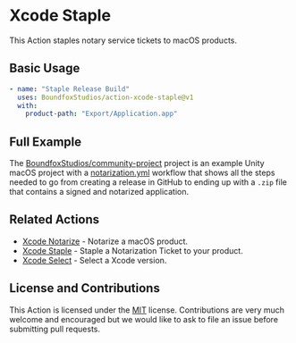 # Xcode Staple

This Action staples notary service tickets to macOS products.

## Basic Usage

```yaml
- name: "Staple Release Build"
  uses: BoundfoxStudios/action-xcode-staple@v1
  with:
    product-path: "Export/Application.app"
```

## Full Example

The [BoundfoxStudios/community-project](https://github.com/BoundfoxStudios/community-project) project is an example Unity macOS project with a [notarization.yml](https://github.com/BoundfoxStudios/community-project/blob/develop/.github/workflows/notarization.yml) workflow that shows all the steps needed to go from creating a release in GitHub to ending up with a `.zip` file that contains a signed and notarized application.

## Related Actions

 * [Xcode Notarize](https://github.com/marketplace/actions/apple-xcode-notarize) - Notarize a macOS product.
 * [Xcode Staple](https://github.com/marketplace/actions/apple-xcode-staple) - Staple a Notarization Ticket to your product.
 * [Xcode Select](https://github.com/marketplace/actions/apple-xcode-select) - Select a Xcode version.

## License and Contributions

This Action is licensed under the [MIT](LICENSE) license. Contributions are very much welcome and encouraged but we would like to ask to file an issue before submitting pull requests. 
